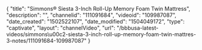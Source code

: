 {
    "title": "Simmons&reg; Siesta 3-Inch Roll-Up Memory Foam Twin Mattress",
    "description": "",
    "channelid": "111091684",
    "videoid": "109987087",
    "date_created": "1502522107",
    "date_modified": "1504049172",
    "type": "captivate",
    "layout": "channelVideo",
    "url": "\/bbbusa-latest-videos\/simmons\u00c2-siesta-3-inch-roll-up-memory-foam-twin-mattres-3-notes\/111091684-109987087"
}
